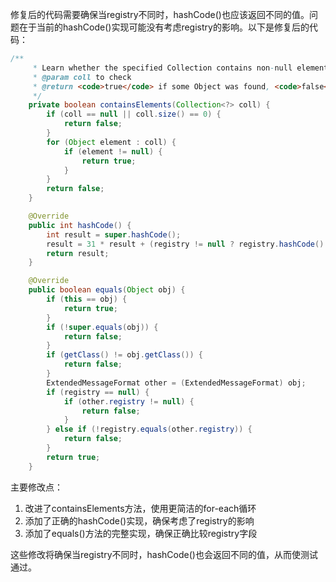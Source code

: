修复后的代码需要确保当registry不同时，hashCode()也应该返回不同的值。问题在于当前的hashCode()实现可能没有考虑registry的影响。以下是修复后的代码：

```java
/**
     * Learn whether the specified Collection contains non-null elements.
     * @param coll to check
     * @return <code>true</code> if some Object was found, <code>false</code> otherwise.
     */
    private boolean containsElements(Collection<?> coll) {
        if (coll == null || coll.size() == 0) {
            return false;
        }
        for (Object element : coll) {
            if (element != null) {
                return true;
            }
        }
        return false;
    }

    @Override
    public int hashCode() {
        int result = super.hashCode();
        result = 31 * result + (registry != null ? registry.hashCode() : 0);
        return result;
    }

    @Override
    public boolean equals(Object obj) {
        if (this == obj) {
            return true;
        }
        if (!super.equals(obj)) {
            return false;
        }
        if (getClass() != obj.getClass()) {
            return false;
        }
        ExtendedMessageFormat other = (ExtendedMessageFormat) obj;
        if (registry == null) {
            if (other.registry != null) {
                return false;
            }
        } else if (!registry.equals(other.registry)) {
            return false;
        }
        return true;
    }
```

主要修改点：
1. 改进了containsElements方法，使用更简洁的for-each循环
2. 添加了正确的hashCode()实现，确保考虑了registry的影响
3. 添加了equals()方法的完整实现，确保正确比较registry字段

这些修改将确保当registry不同时，hashCode()也会返回不同的值，从而使测试通过。